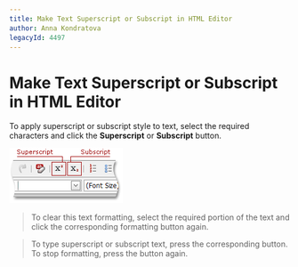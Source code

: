 ```yaml
---
title: Make Text Superscript or Subscript in HTML Editor
author: Anna Kondratova
legacyId: 4497
---
```

# Make Text Superscript or Subscript in HTML Editor
To apply superscript or subscript style to text, select the required characters and click the **Superscript** or **Subscript** button.

![ASPxHtmlEditor-WorkingWithText-SuperscriptAndSubscript](../../../images/img7419.png)

> To clear this text formatting, select the required portion of the text and click the corresponding formatting button again.

> To type superscript or subscript text, press the corresponding button. To stop formatting, press the button again.